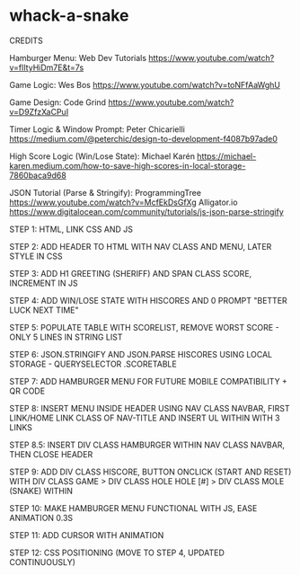 # whack-a-snake

CREDITS

Hamburger Menu:
Web Dev Tutorials
https://www.youtube.com/watch?v=flItyHiDm7E&t=7s

Game Logic:
Wes Bos
https://www.youtube.com/watch?v=toNFfAaWghU

Game Design:
Code Grind
https://www.youtube.com/watch?v=D9ZfzXaCPuI

Timer Logic & Window Prompt:
Peter Chicarielli
https://medium.com/@peterchic/design-to-development-f4087b97ade0

High Score Logic (Win/Lose State):
Michael Karén
https://michael-karen.medium.com/how-to-save-high-scores-in-local-storage-7860baca9d68

JSON Tutorial (Parse & Stringify):
ProgrammingTree
https://www.youtube.com/watch?v=McfEkDsGfXg
Alligator.io
https://www.digitalocean.com/community/tutorials/js-json-parse-stringify

STEP 1:
HTML, LINK CSS AND JS

STEP 2:
ADD HEADER TO HTML WITH NAV CLASS AND MENU, LATER STYLE IN CSS

STEP 3: ADD H1 GREETING (SHERIFF) AND SPAN CLASS SCORE, INCREMENT IN JS

STEP 4: ADD WIN/LOSE STATE WITH HISCORES AND 0 PROMPT "BETTER LUCK NEXT TIME"

STEP 5: POPULATE TABLE WITH SCORELIST, REMOVE WORST SCORE - ONLY 5 LINES IN STRING LIST

STEP 6: JSON.STRINGIFY AND JSON.PARSE HISCORES USING LOCAL STORAGE - QUERYSELECTOR .SCORETABLE

STEP 7: ADD HAMBURGER MENU FOR FUTURE MOBILE COMPATIBILITY + QR CODE

STEP 8: INSERT MENU INSIDE HEADER USING NAV CLASS NAVBAR, FIRST LINK/HOME LINK CLASS OF NAV-TITLE AND INSERT UL WITHIN WITH 3 LINKS

STEP 8.5: INSERT DIV CLASS HAMBURGER WITHIN NAV CLASS NAVBAR, THEN CLOSE HEADER

STEP 9: ADD DIV CLASS HISCORE, BUTTON ONCLICK (START AND RESET) WITH DIV CLASS GAME > DIV CLASS HOLE HOLE [#] > DIV CLASS MOLE (SNAKE) WITHIN

STEP 10: MAKE HAMBURGER MENU FUNCTIONAL WITH JS, EASE ANIMATION 0.3S

STEP 11: ADD CURSOR WITH ANIMATION

STEP 12: CSS POSITIONING (MOVE TO STEP 4, UPDATED CONTINUOUSLY)

